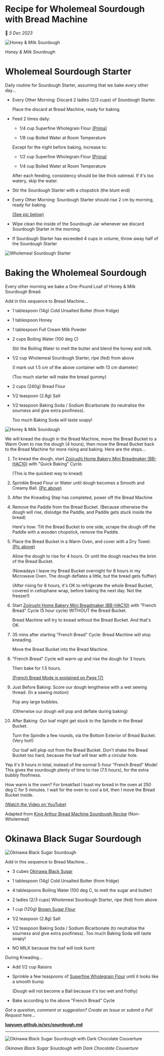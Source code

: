 # Recipe for Wholemeal Sourdough with Bread Machine

📝 _5 Dec 2023_

![Honey & Milk Sourdough](https://lupyuen.github.io/images/sourdough25.jpg)

_Honey & Milk Sourdough_

# Wholemeal Sourdough Starter

Daily routine for Sourdough Starter, assuming that we bake every other day...

-   Every Other Morning: Discard 2 ladles (2/3 cups) of Sourdough Starter.

    Place the discard at Bread Machine, ready for baking.
    
-   Feed 2 times daily:

    -   1/4 cup Superfine Wholegrain Flour [(Prima)](https://www.redmanshop.com/shop-by-category/baking-ingredients/flour/speciality-flour/000000000000103830.html)
    
    -   1/8 cup Boiled Water at Room Temperature

    Except for the night before baking, increase to:

    -   1/2 cup Superfine Wholegrain Flour [(Prima)](https://www.redmanshop.com/shop-by-category/baking-ingredients/flour/speciality-flour/000000000000103830.html)
    
    -   1/4 cup Boiled Water at Room Temperature

    After each feeding, consistency should be like thick oatmeal. If it's too watery, skip the water.

-   Stir the Sourdough Starter with a chopstick (the blunt end)

-   Every Other Morning: Sourdough Starter should rise 2 cm by morning, ready for baking.

    [(See pic below)](https://lupyuen.github.io/images/sourdough2.jpg)

-   Wipe clean the inside of the Sourdough Jar whenever we discard Sourdough Starter in the morning.

-   If Sourdough Starter has exceeded 4 cups in volume, throw away half of the Sourdough Starter

![Wholemeal Sourdough Starter](https://lupyuen.github.io/images/sourdough2.jpg)

# Baking the Wholemeal Sourdough

Every other morning we bake a One-Pound Loaf of Honey & Milk Sourdough Bread.

Add in this sequence to Bread Machine...

-   1 tablespoon (14g) Cold Unsalted Butter (from fridge)

-   1 tablespoon Honey

-   1 tablespoon Full Cream Milk Powder 

-   2 cups Boiling Water (100 deg C)

    Stir the Boiling Water to melt the butter and blend the honey and milk.

-   1/2 cup Wholemeal Sourdough Starter, ripe (fed) from above

    (I mark out 1.5 cm of the above container with 13 cm diameter)

    (Too much starter will make the bread gummy)

-   2 cups (240g) Bread Flour

-   1/2 teaspoon (2.8g) Salt

-   1/2 teaspoon Baking Soda / Sodium Bicarbonate (to neutralise the sourness and give extra poofiness).

    Too much Baking Soda will taste soapy!

![Honey & Milk Sourdough](https://lupyuen.github.io/images/sourdough25.jpg)

We will knead the dough in the Bread Machine, move the Bread Bucket to a Warm Oven to rise the dough (4 hours), then move the Bread Bucket back to the Bread Machine for more rising and baking. Here are the steps...

1.  To knead the dough, start [Zojirushi Home Bakery Mini Breadmaker (BB-HAC10)](https://www.zojirushi.com/app/product/bbhac) with "Quick Baking" Cycle.

    (This is the quickest way to knead)

1.  Sprinkle Bread Flour or Water until dough becomes a Smooth and Creamy Ball. [(Pic above)](https://lupyuen.github.io/images/sourdough25.jpg)

1.  After the Kneading Step has completed, power off the Bread Machine

1.  Remove the Paddle from the Bread Bucket. (Because otherwise the dough will rise, dislodge the Paddle, and Paddle gets stuck inside the bread)

    Here's how: Tilt the Bread Bucket to one side, scrape the dough off the Paddle with a wooden chopstick, remove the Paddle.

1.  Place the Bread Bucket in a Warm Oven, and cover with a Dry Towel. [(Pic above)](https://lupyuen.github.io/images/sourdough25.jpg)

    Allow the dough to rise for 4 hours. Or until the dough reaches the brim of the Bread Bucket.

    (Nowadays I leave my Bread Bucket overnight for 8 hours in my Microwave Oven. The dough deflates a little, but the bread gets fluffier)

    (After rising for 8 hours, it's OK to refrigerate the whole Bread Bucket, covered in cellophane wrap, before baking the next day. Not the freezer!)

1.  Start [Zojirushi Home Bakery Mini Breadmaker (BB-HAC10)](https://www.zojirushi.com/app/product/bbhac) with "French Bread" Cycle (5 hour cycle) WITHOUT the Bread Bucket.

    Bread Machine will try to knead without the Bread Bucket. And that's OK.

1.  35 mins after starting "French Bread" Cycle: Bread Machine will stop kneading.

    Move the Bread Bucket into the Bread Machine.

1.  "French Bread" Cycle will warm up and rise the dough for 3 hours.

    Then bake for 1.5 hours.

    [(French Bread Mode is explained on Page 17)](https://www.zojirushi.com/servicesupport/manuals/manual_pdf/bb_hac10.pdf)

1.  Just Before Baking: Score our dough lengthwise with a wet sewing thread. (In a sawing motion)

    Pop any large bubbles.

    (Otherwise our dough will pop and deflate during baking)

1.  After Baking: Our loaf might get stuck to the Spindle in the Bread Bucket.

    Turn the Spindle a few rounds, via the Bottom Exterior of Bread Bucket. (Very hot!)

    Our loaf will plop out from the Bread Bucket. Don't shake the Bread Bucket too hard, because the loaf will tear with a circular hole.

Yep it's 9 hours in total, instead of the normal 5-hour "French Bread" Mode! This gives the sourdough plenty of time to rise (7.5 hours), for the extra bubbly floofiness.

How warm is the oven? For breakfast I toast my bread in the oven at 250 deg C for 5 minutes. I wait for the oven to cool a bit, then I move the Bread Bucket inside.

[(Watch the Video on YouTube)](https://www.youtube.com/shorts/R7GI71rqUc8)

Adapted from [King Arthur Bread Machine Sourdough Recipe](https://www.kingarthurbaking.com/recipes/bread-machine-sourdough-bread-recipe) (Non-Wholemeal)

# Okinawa Black Sugar Sourdough

![Okinawa Black Sugar Sourdough](https://lupyuen.github.io/images/sourdough22.jpg)

Add in this sequence to Bread Machine...

-   3 cubes [Okinawa Black Sugar](https://lupyuen.github.io/images/sourdough23.jpg)

-   1 tablespoon (14g) Cold Unsalted Butter (from fridge)

-   4 tablespoons Boiling Water (100 deg C, to melt the sugar and butter)

-   2 ladles (2/3 cups) Wholemeal Sourdough Starter, ripe (fed) from above

-   1 cup (120g) [Brown Sugar Flour](https://lupyuen.github.io/images/sourdough24.jpg)

-   1/2 teaspoon (2.8g) Salt

-   1/2 teaspoon Baking Soda / Sodium Bicarbonate (to neutralise the sourness and give extra poofiness). Too much Baking Soda will taste soapy!

-   NO MILK because the loaf will look burnt

During Kneading...

-   Add 1/2 cup Raisins

-   Sprinkle a few teaspoons of [Superfine Wholegrain Flour](https://www.redmanshop.com/shop-by-category/baking-ingredients/flour/speciality-flour/000000000000103830.html) until it looks like a smooth bump

    (Dough will not become a Ball because it's too wet and frothy)

-   Bake according to the above "French Bread" Cycle

_Got a question, comment or suggestion? Create an Issue or submit a Pull Request here..._

[__lupyuen.github.io/src/sourdough.md__](https://github.com/lupyuen/lupyuen.github.io/blob/master/src/sourdough.md)

<hr>

![Okinawa Black Sugar Sourdough with Dark Chocolate Couverture](https://lupyuen.github.io/images/sourdough.jpg)

_Okinawa Black Sugar Sourdough with Dark Chocolate Couverture_
